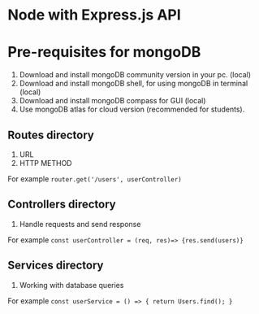 # Node with Express.js API

# Pre-requisites for mongoDB
1. Download and install mongoDB community version in your pc. (local)
2. Download and install mongoDB shell, for using mongoDB in terminal (local)
3. Download and install mongoDB compass for GUI (local)
4. Use mongoDB atlas for cloud version (recommended for students).

## Routes directory
1. URL
2. HTTP METHOD

For example `router.get('/users', userController)`

## Controllers directory
1. Handle requests and send response

For example `const userController = (req, res)=> {res.send(users)}`

## Services directory
1. Working with database queries

For example `const userService = () => { return Users.find(); }`
